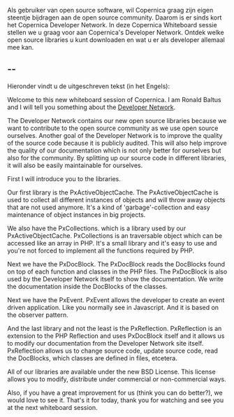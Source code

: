 Als gebruiker van open source software, wil Copernica graag zijn eigen
steentje bijdragen aan de open source community. Daarom is er sinds kort
het Copernica Developer Network. In deze Copernica Whiteboard sessie
stellen we u graag voor aan Copernica's Developer Network. Ontdek welke
open source libraries u kunt downloaden en wat u er als developer
allemaal mee kan.

  --
  --

Hieronder vindt u de uitgeschreven tekst (in het Engels):

Welcome to this new whiteboard session of Copernica. I am Ronald Baltus
and I will tell you something about the [Developer
Network](https://www.copernica.com/nl/blog/developer-network "Developer Netwerk").

The Developer Network contains our new open source libraries because we
want to contribute to the open source community as we use open source
ourselves. Another goal of the Developer Network is to improve the
quality of the source code because it is publicly audited. This will
also help improve the quality of our documentation which is not only
better for ourselves but also for the community. By splitting up our
source code in different libraries, it will also be easily maintainable
for ourselves.

First I will introduce you to the libraries.

Our first library is the PxActiveObjectCache. The PxActiveObjectCache is
used to collect all different instances of objects and will throw away
objects that are not used anymore. It's a kind of 'garbage'-collection
and easy maintenance of object instances in big projects.

We also have the PxCollections. which is a library used by our
PxActiveObjectCache. PxCollections is an traversable object which can be
accessed like an array in PHP. It's a small library and it's easy to use
and you're not forced to implement all the functions required by PHP.

Next we have the PxDocBlock. The PxDocBlock reads the DocBlocks found on
top of each function and classes in the PHP files. The PxDocBlock is
also used by the Developer Network itself to show the documentation. We
write the documentation inside the DocBlocks of the classes.

Next we have the PxEvent. PxEvent allows the developer to create an
event driven application. Like you normally see in Javascript. And it is
based on the observer pattern.

And the last library and not the least is the PxReflection. PxReflection
is an extension to the PHP Reflection and uses PxDocBlock itself and it
allows us to modify our documentation from the Developer Network site
itself. PxReflection allows us to change source code, update source
code, read the DocBlocks, which classes are defined in files, etcetera.

All of our libraries are available under the new BSD License. This
license allows you to modify, distribute under commercial or
non-commercial ways.

Also, if you have a great improvement for us (think you can do better?),
we would love to see it. That's it for today, thank you for watching and
see you at the next whiteboard session.
